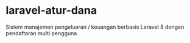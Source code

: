 # laravel-atur-dana
 Sistem manajemen pengeluaran / keuangan berbasis Laravel 8 dengan pendaftaran multi pengguna
